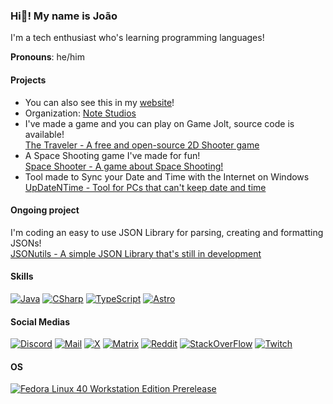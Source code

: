 ### Hi👋! My name is João
I'm a tech enthusiast who's learning programming languages!

**Pronouns**: he/him

<!-- [![GitHub Status](https://github-readme-stats.vercel.app/api?username=retrozinndev&theme=blue-green)](https://docs.github.com/articles/why-are-my-contributions-not-showing-up-on-my-profile) -->

#### Projects
 - You can also see this in my [website](https://retrozinn.dev)!
 - Organization: [Note Studios](https://github.com/notestudios)
 - I've made a game and you can play on Game Jolt, source code is available! <br>
  [The Traveler - A free and open-source 2D Shooter game](https://github.com/notestudios/TheTraveler)
 - A Space Shooting game I've made for fun! <br>
  [Space Shooter - A game about Space Shooting!](https://github.com/retrozinndev/SpaceShooter)
 - Tool made to Sync your Date and Time with the Internet on Windows <br>
  [UpDateNTime - Tool for PCs that can't keep date and time](https://github.com/retrozinndev/UpDateNTime)

#### Ongoing project
 I'm coding an easy to use JSON Library for parsing, creating and formatting JSONs! <br>
 [JSONutils - A simple JSON Library that's still in development](https://github.com/retrozinndev/JSONutils)

#### Skills
[![Java](https://img.shields.io/badge/Java-ED8B00?style=for-the-badge&logo=openjdk&logoColor=white)](https://openjdk.org/)
[![CSharp](https://img.shields.io/badge/C%23-239120?style=for-the-badge&logo=c-sharp&logoColor=white)](https://learn.microsoft.com/dotnet/csharp/)
[![TypeScript](https://img.shields.io/badge/TypeScript-007ACC?style=for-the-badge&logo=typescript&logoColor=white)](https://typescriptlang.com)
[![Astro](https://img.shields.io/badge/astro-%232C2052.svg?style=for-the-badge&logo=astro&logoColor=white)](https://astro.build)

#### Social Medias
[![Discord](https://img.shields.io/badge/Discord-7289DA?style=for-the-badge&logo=discord&logoColor=white)](https://discord.com/users/568589231954591749)
[![Mail](https://img.shields.io/badge/Gmail-D14836?style=for-the-badge&logo=gmail&logoColor=white)](mailto:joaovodias@gmail.com)
[![X](https://img.shields.io/badge/X-000?style=for-the-badge&logo=x)](https://x.com/retrozinndev)
[![Matrix](https://img.shields.io/badge/matrix-000000?style=for-the-badge&logo=Matrix&logoColor=white)](https://matrix.to/#/@retrozinndev:matrix.org)
[![Reddit](https://img.shields.io/badge/Reddit-FF4500?style=for-the-badge&logo=reddit&logoColor=white)](https://www.reddit.com/user/Much_Clue7037)
[![StackOverFlow](https://img.shields.io/badge/Stack_Overflow-FE7A16?style=for-the-badge&logo=stack-overflow&logoColor=white)](https://stackoverflow.com/users/22116293/retrozinndev)
[![Twitch](https://img.shields.io/badge/Twitch-9146FF?style=for-the-badge&logo=twitch&logoColor=white)](https://www.twitch.tv/retrozinndev)
#### OS
[![Fedora Linux 40 Workstation Edition Prerelease](https://img.shields.io/badge/Fedora-294172?style=for-the-badge&logo=fedora&logoColor=white)](https://fedoraproject.org/)
